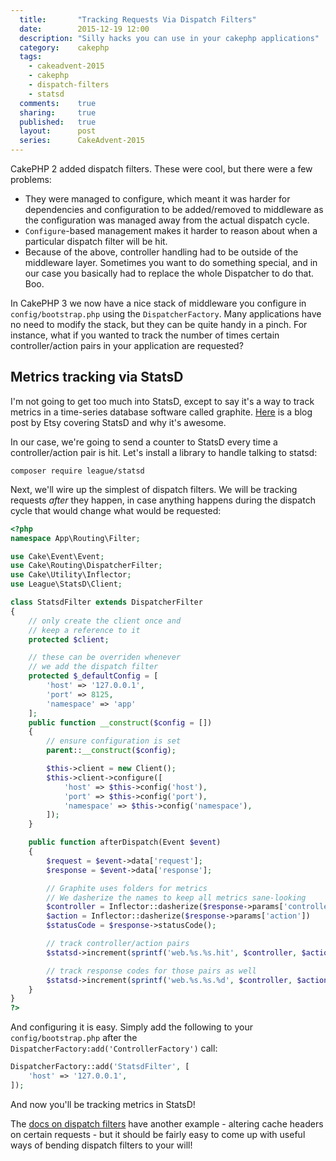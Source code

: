 ```yaml
---
  title:       "Tracking Requests Via Dispatch Filters"
  date:        2015-12-19 12:00
  description: "Silly hacks you can use in your cakephp applications"
  category:    cakephp
  tags:
    - cakeadvent-2015
    - cakephp
    - dispatch-filters
    - statsd
  comments:    true
  sharing:     true
  published:   true
  layout:      post
  series:      CakeAdvent-2015
---
```


CakePHP 2 added dispatch filters. These were cool, but there were a few problems:

- They were managed to configure, which meant it was harder for dependencies and configuration to be added/removed to middleware as the configuration was managed away from the actual dispatch cycle.
- `Configure`-based management makes it harder to reason about when a particular dispatch filter will be hit.
- Because of the above, controller handling had to be outside of the middleware layer. Sometimes you want to do something special, and in our case you basically had to replace the whole Dispatcher to do that. Boo.

In CakePHP 3 we now have a nice stack of middleware you configure in `config/bootstrap.php` using the `DispatcherFactory`. Many applications have no need to modify the stack, but they can be quite handy in a pinch. For instance, what if you wanted to track the number of times certain controller/action pairs in your application are requested?

## Metrics tracking via StatsD

I'm not going to get too much into StatsD, except to say it's a way to track metrics in a time-series database software called graphite. [Here](https://codeascraft.com/2011/02/15/measure-anything-measure-everything/) is a blog post by Etsy covering StatsD and why it's awesome.

In our case, we're going to send a counter to StatsD every time a controller/action pair is hit. Let's install a library to handle talking to statsd:

```shell
composer require league/statsd
```

Next, we'll wire up the simplest of dispatch filters. We will be tracking requests *after* they happen, in case anything happens during the dispatch cycle that would change what would be requested:

```php
<?php
namespace App\Routing\Filter;

use Cake\Event\Event;
use Cake\Routing\DispatcherFilter;
use Cake\Utility\Inflector;
use League\StatsD\Client;

class StatsdFilter extends DispatcherFilter
{
    // only create the client once and
    // keep a reference to it
    protected $client;

    // these can be overriden whenever
    // we add the dispatch filter
    protected $_defaultConfig = [
        'host' => '127.0.0.1',
        'port' => 8125,
        'namespace' => 'app'
    ];
    public function __construct($config = [])
    {
        // ensure configuration is set
        parent::__construct($config);

        $this->client = new Client();
        $this->client->configure([
            'host' => $this->config('host'),
            'port' => $this->config('port'),
            'namespace' => $this->config('namespace'),
        ]);
    }

    public function afterDispatch(Event $event)
    {
        $request = $event->data['request'];
        $response = $event->data['response'];

        // Graphite uses folders for metrics
        // We dasherize the names to keep all metrics sane-looking
        $controller = Inflector::dasherize($response->params['controller'])
        $action = Inflector::dasherize($response->params['action'])
        $statusCode = $response->statusCode();

        // track controller/action pairs
        $statsd->increment(sprintf('web.%s.%s.hit', $controller, $action));

        // track response codes for those pairs as well
        $statsd->increment(sprintf('web.%s.%s.%d', $controller, $action, $statusCode));
    }
}
?>
```

And configuring it is easy. Simply add the following to your `config/bootstrap.php` after the `DispatcherFactory:add('ControllerFactory')` call:

```php
DispatcherFactory::add('StatsdFilter', [
    'host' => '127.0.0.1',
]);
```

And now you'll be tracking metrics in StatsD!

The [docs on dispatch filters](http://book.cakephp.org/3.0/en/development/dispatch-filters.html) have another example - altering cache headers on certain requests - but it should be fairly easy to come up with useful ways of bending dispatch filters to your will!
